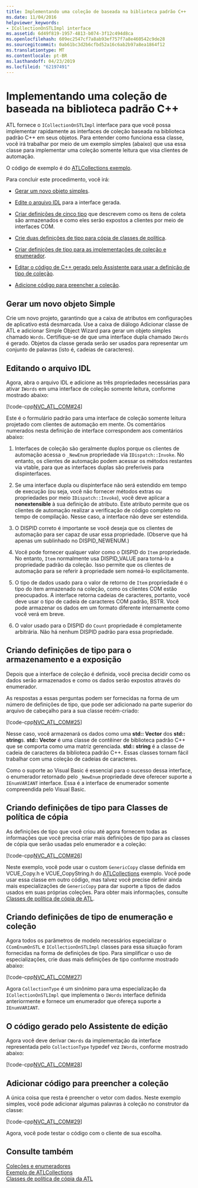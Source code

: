 ```yaml
---
title: Implementando uma coleção de baseada na biblioteca padrão C++
ms.date: 11/04/2016
helpviewer_keywords:
- ICollectionOnSTLImpl interface
ms.assetid: 6d49f819-1957-4813-b074-3f12c494d8ca
ms.openlocfilehash: 609ec2547cf7a8ab93ef757f7a8e460542c9de28
ms.sourcegitcommit: 0ab61bc3d2b6cfbd52a16c6ab2b97a8ea1864f12
ms.translationtype: MT
ms.contentlocale: pt-BR
ms.lasthandoff: 04/23/2019
ms.locfileid: "62197491"
---
```

# <a name="implementing-a-c-standard-library-based-collection"></a>Implementando uma coleção de baseada na biblioteca padrão C++

ATL fornece o `ICollectionOnSTLImpl` interface para que você possa implementar rapidamente as interfaces de coleção baseada na biblioteca padrão C++ em seus objetos. Para entender como funciona essa classe, você irá trabalhar por meio de um exemplo simples (abaixo) que usa essa classe para implementar uma coleção somente leitura que visa clientes de automação.

O código de exemplo é do [ATLCollections exemplo](../overview/visual-cpp-samples.md).

Para concluir este procedimento, você irá:

- [Gerar um novo objeto simples](#vccongenerating_an_object).

- [Edite o arquivo IDL](#vcconedit_the_idl) para a interface gerada.

- [Criar definições de cinco tipo](#vcconstorage_and_exposure_typedefs) que descrevem como os itens de coleta são armazenados e como eles serão expostos a clientes por meio de interfaces COM.

- [Crie duas definições de tipo para cópia de classes de política](#vcconcopy_classes).

- [Criar definições de tipo para as implementações de coleção e enumerador](#vcconenumeration_and_collection).

- [Editar o código de C++ gerado pelo Assistente para usar a definição de tipo de coleção](#vcconedit_the_generated_code).

- [Adicione código para preencher a coleção](#vcconpopulate_the_collection).

##  <a name="vccongenerating_an_object"></a> Gerar um novo objeto Simple

Crie um novo projeto, garantindo que a caixa de atributos em configurações de aplicativo está desmarcada. Use a caixa de diálogo Adicionar classe de ATL e adicionar Simple Object Wizard para gerar um objeto simples chamado `Words`. Certifique-se de que uma interface dupla chamado `IWords` é gerado. Objetos da classe gerada serão ser usados para representar um conjunto de palavras (isto é, cadeias de caracteres).

##  <a name="vcconedit_the_idl"></a> Editando o arquivo IDL

Agora, abra o arquivo IDL e adicione as três propriedades necessárias para ativar `IWords` em uma interface de coleção somente leitura, conforme mostrado abaixo:

[!code-cpp[NVC_ATL_COM#24](../atl/codesnippet/cpp/implementing-an-stl-based-collection_1.idl)]

Este é o formulário padrão para uma interface de coleção somente leitura projetado com clientes de automação em mente. Os comentários numerados nesta definição de interface correspondem aos comentários abaixo:

1. Interfaces de coleção são geralmente duplos porque os clientes de automação acessa o `_NewEnum` propriedade via `IDispatch::Invoke`. No entanto, os clientes de automação podem acessar os métodos restantes via vtable, para que as interfaces duplas são preferíveis para dispinterfaces.

1. Se uma interface dupla ou dispinterface não será estendido em tempo de execução (ou seja, você não fornecer métodos extras ou propriedades por meio `IDispatch::Invoke`), você deve aplicar a **nonextensible** à sua definição de atributo. Este atributo permite que os clientes de automação realizar a verificação de código completo no tempo de compilação. Nesse caso, a interface não deve ser estendida.

1. O DISPID correto é importante se você deseja que os clientes de automação para ser capaz de usar essa propriedade. (Observe que há apenas um sublinhado no DISPID_NEWENUM.)

1. Você pode fornecer qualquer valor como o DISPID do `Item` propriedade. No entanto, `Item` normalmente usa DISPID_VALUE para torná-lo a propriedade padrão da coleção. Isso permite que os clientes de automação para se referir à propriedade sem nomeá-lo explicitamente.

1. O tipo de dados usado para o valor de retorno de `Item` propriedade é o tipo do item armazenado na coleção, como os clientes COM estão preocupados. A interface retorna cadeias de caracteres, portanto, você deve usar o tipo de cadeia de caracteres COM padrão, BSTR. Você pode armazenar os dados em um formato diferente internamente como você verá em breve.

1. O valor usado para o DISPID do `Count` propriedade é completamente arbitrária. Não há nenhum DISPID padrão para essa propriedade.

##  <a name="vcconstorage_and_exposure_typedefs"></a> Criando definições de tipo para o armazenamento e a exposição

Depois que a interface de coleção é definida, você precisa decidir como os dados serão armazenados e como os dados serão expostos através do enumerador.

As respostas a essas perguntas podem ser fornecidas na forma de um número de definições de tipo, que pode ser adicionado na parte superior do arquivo de cabeçalho para a sua classe recém-criado:

[!code-cpp[NVC_ATL_COM#25](../atl/codesnippet/cpp/implementing-an-stl-based-collection_2.h)]

Nesse caso, você armazenará os dados como uma **std:: Vector** dos **std:: string**s. **std:: Vector** é uma classe de contêiner de biblioteca padrão C++ que se comporta como uma matriz gerenciada. **std:: string** é a classe de cadeia de caracteres da biblioteca padrão C++. Essas classes tornam fácil trabalhar com uma coleção de cadeias de caracteres.

Como o suporte ao Visual Basic é essencial para o sucesso dessa interface, o enumerador retornado pelo `_NewEnum` propriedade deve oferecer suporte a `IEnumVARIANT` interface. Essa é a interface de enumerador somente compreendida pelo Visual Basic.

##  <a name="vcconcopy_classes"></a> Criando definições de tipo para Classes de política de cópia

As definições de tipo que você criou até agora fornecem todas as informações que você precisa criar mais definições de tipo para as classes de cópia que serão usadas pelo enumerador e a coleção:

[!code-cpp[NVC_ATL_COM#26](../atl/codesnippet/cpp/implementing-an-stl-based-collection_3.h)]

Neste exemplo, você pode usar o custom `GenericCopy` classe definida em VCUE_Copy.h e VCUE_CopyString.h do [ATLCollections](../overview/visual-cpp-samples.md) exemplo. Você pode usar essa classe em outro código, mas talvez você precise definir ainda mais especializações de `GenericCopy` para dar suporte a tipos de dados usados em suas próprias coleções. Para obter mais informações, consulte [Classes de política de cópia de ATL](../atl/atl-copy-policy-classes.md).

##  <a name="vcconenumeration_and_collection"></a> Criando definições de tipo de enumeração e coleção

Agora todos os parâmetros de modelo necessários especializar o `CComEnumOnSTL` e `ICollectionOnSTLImpl` classes para essa situação foram fornecidas na forma de definições de tipo. Para simplificar o uso de especializações, crie duas mais definições de tipo conforme mostrado abaixo:

[!code-cpp[NVC_ATL_COM#27](../atl/codesnippet/cpp/implementing-an-stl-based-collection_4.h)]

Agora `CollectionType` é um sinônimo para uma especialização da `ICollectionOnSTLImpl` que implementa o `IWords` interface definida anteriormente e fornece um enumerador que ofereça suporte a `IEnumVARIANT`.

##  <a name="vcconedit_the_generated_code"></a> O código gerado pelo Assistente de edição

Agora você deve derivar `CWords` da implementação da interface representada pelo `CollectionType` typedef vez `IWords`, conforme mostrado abaixo:

[!code-cpp[NVC_ATL_COM#28](../atl/codesnippet/cpp/implementing-an-stl-based-collection_5.h)]

##  <a name="vcconpopulate_the_collection"></a> Adicionar código para preencher a coleção

A única coisa que resta é preencher o vetor com dados. Neste exemplo simples, você pode adicionar algumas palavras à coleção no construtor da classe:

[!code-cpp[NVC_ATL_COM#29](../atl/codesnippet/cpp/implementing-an-stl-based-collection_6.h)]

Agora, você pode testar o código com o cliente de sua escolha.

## <a name="see-also"></a>Consulte também

[Coleções e enumeradores](../atl/atl-collections-and-enumerators.md)<br/>
[Exemplo de ATLCollections](../overview/visual-cpp-samples.md)<br/>
[Classes de política de cópia da ATL](../atl/atl-copy-policy-classes.md)
